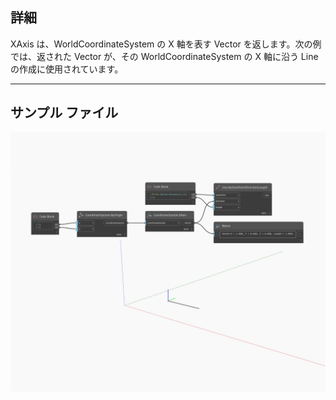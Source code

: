 ## 詳細
XAxis は、WorldCoordinateSystem の X 軸を表す Vector を返します。次の例では、返された Vector が、その WorldCoordinateSystem の X 軸に沿う Line の作成に使用されています。
___
## サンプル ファイル

![XAxis](./Autodesk.DesignScript.Geometry.CoordinateSystem.XAxis_img.jpg)


